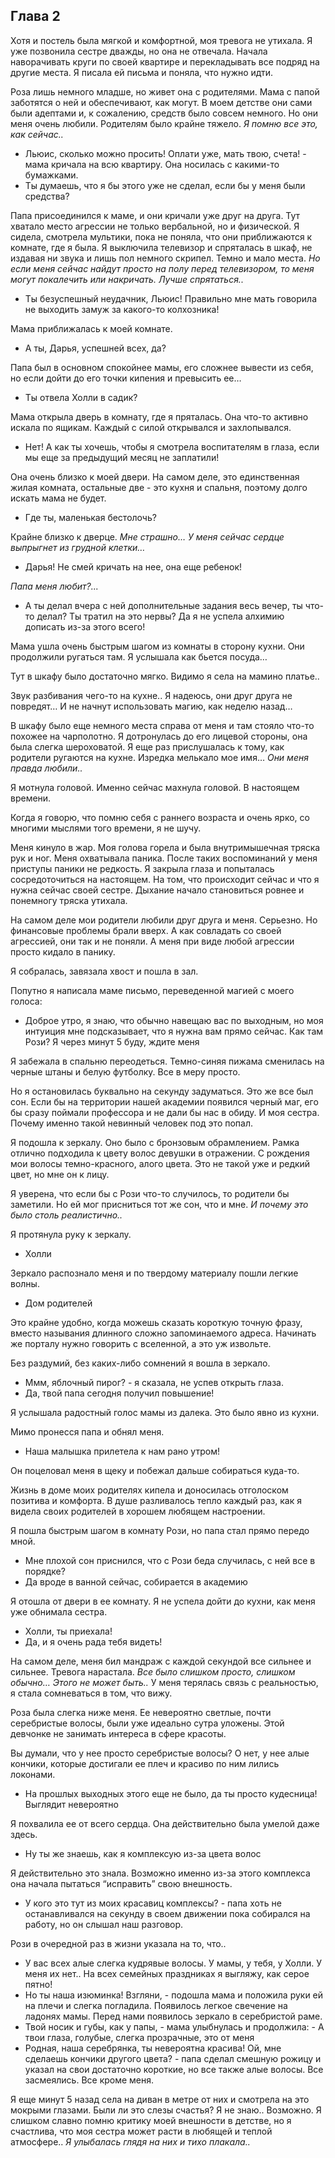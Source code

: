 ## Глава 2

Хотя и постель была мягкой и комфортной, моя тревога не утихала. Я уже позвонила сестре дважды, но она не отвечала.
Начала наворачивать круги по своей квартире и перекладывать все подряд на другие места. Я писала ей письма и поняла, что
нужно идти.

Роза лишь немного младше, но живет она с родителями. Мама с папой заботятся о ней и обеспечивают, как могут. В моем
детстве они сами были адептами и, к сожалению, средств было совсем немного. Но они меня очень любили. Родителям было
крайне тяжело. _Я помню все это, как сейчас.._

- Льюис, сколько можно просить! Оплати уже, мать твою, счета! - мама кричала на всю квартиру. Она носилась с какими-то
  бумажками.
- Ты думаешь, что я бы этого уже не сделал, если бы у меня были средства?

Папа присоединился к маме, и они кричали уже друг на друга. Тут хватало место агрессии не только вербальной, но и
физической. Я сидела, смотрела мультики, пока не поняла, что они приближаются к комнате, где я была. Я выключила
телевизор и спряталась в шкаф, не издавая ни звука и лишь пол немного скрипел. Темно и мало места. _Но если меня сейчас
найдут просто на полу перед телевизором, то меня могут покалечить или накричать. Лучше спрятаться.._

- Ты безуспешный неудачник, Льюис! Правильно мне мать говорила не выходить замуж за какого-то колхозника!

Мама приближалась к моей комнате.

- А ты, Дарья, успешней всех, да?

Папа был в основном спокойнее мамы, его сложнее вывести из себя, но если дойти до его точки кипения и превысить ее…

- Ты отвела Холли в садик?

Мама открыла дверь в комнату, где я пряталась. Она что-то активно искала по ящикам. Каждый с силой открывался и
захлопывался.

- Нет! А как ты хочешь, чтобы я смотрела воспитателям в глаза, если мы еще за предыдущий месяц не заплатили!

Она очень близко к моей двери. На самом деле, это единственная жилая комната, остальные две - это кухня и спальня,
поэтому долго искать мама не будет.

- Где ты, маленькая бестолочь?

Крайне близко к дверце. _Мне страшно… У меня сейчас сердце выпрыгнет из грудной клетки…_

- Дарья! Не смей кричать на нее, она еще ребенок!

_Папа меня любит?..._

- А ты делал вчера с ней дополнительные задания весь вечер, ты что-то делал? Ты тратил на это нервы? Да я не успела
  алхимию дописать из-за этого всего!

Мама ушла очень быстрым шагом из комнаты в сторону кухни. Они продолжили ругаться там. Я услышала как бьется посуда…

Тут в шкафу было достаточно мягко. Видимо я села на мамино платье..

Звук разбивания чего-то на кухне.. Я надеюсь, они друг друга не повредят… И не начнут использовать магию, как неделю
назад…

В шкафу было еще немного места справа от меня и там стояло что-то похожее на чарполотно. Я дотронулась до его лицевой
стороны, она была слегка шероховатой. Я еще раз прислушалась к тому, как родители ругаются на кухне. Изредка мелькало
мое имя… _Они меня правда любили.._

Я мотнула головой. Именно сейчас махнула головой. В настоящем времени.

Когда я говорю, что помню себя с раннего возраста и очень ярко, со многими мыслями того времени, я не шучу.

Меня кинуло в жар. Моя голова горела и была внутримышечная тряска рук и ног. Меня охватывала паника. После таких
воспоминаний у меня приступы паники не редкость. Я закрыла глаза и попыталась сосредоточиться на настоящем. На том, что
происходит сейчас и что я нужна сейчас своей сестре. Дыхание начало становиться ровнее и понемногу тряска утихала.

На самом деле мои родители любили друг друга и меня. Серьезно. Но финансовые проблемы брали вверх. А как совладать со 
своей агрессией, они так и не поняли. А меня при виде любой агрессии просто кидало в панику.

Я собралась, завязала хвост и пошла в зал.

Попутно я написала маме письмо, переведенной магией с моего голоса:

- Доброе утро, я знаю, что обычно навещаю вас по выходным, но моя интуиция мне подсказывает, что я нужна вам прямо
  сейчас. Как там Рози? Я через минут 5 буду, ждите меня

Я забежала в спальню переодеться. Темно-синяя пижама сменилась на черные штаны и белую футболку. Все в меру просто.

Но я остановилась буквально на секунду задуматься. Это же все был сон. Если бы на территории нашей академии появился
черный маг, его бы сразу поймали профессора и не дали бы нас в обиду. И моя сестра. Почему именно такой невинный человек
под это попал.

Я подошла к зеркалу. Оно было с бронзовым обрамлением. Рамка отлично подходила к цвету волос девушки в отражении. С
рождения мои волосы темно-красного, алого цвета. Это не такой уже и редкий цвет, но мне он к лицу.

Я уверена, что если бы с Рози что-то случилось, то родители бы заметили. Но ей мог присниться тот же сон, что и мне. _И
почему это было столь реалистично.._

Я протянула руку к зеркалу.

- Холли

Зеркало распознало меня и по твердому материалу пошли легкие волны.

- Дом родителей

Это крайне удобно, когда можешь сказать короткую точную фразу, вместо называния длинного сложно запоминаемого адреса.
Начинать же порталу нужно говорить с вселенной, а это уж извольте.

Без раздумий, без каких-либо сомнений я вошла в зеркало.

- Ммм, яблочный пирог? - я сказала, не успев открыть глаза.
- Да, твой папа сегодня получил повышение!

Я услышала радостный голос мамы из далека. Это было явно из кухни.

Мимо пронесся папа и обнял меня.

- Наша малышка прилетела к нам рано утром!

Он поцеловал меня в щеку и побежал дальше собираться куда-то.

Жизнь в доме моих родителях кипела и доносилась отголоском позитива и комфорта. В душе разливалось тепло каждый раз, как
я видела своих родителей в хорошем любящем настроении.

Я пошла быстрым шагом в комнату Рози, но папа стал прямо передо мной.

- Мне плохой сон приснился, что с Рози беда случилась, с ней все в порядке?
- Да вроде в ванной сейчас, собирается в академию

Я отошла от двери в ее комнату. Я не успела дойти до кухни, как меня уже обнимала сестра.

- Холли, ты приехала!
- Да, и я очень рада тебя видеть!

На самом деле, меня бил мандраж с каждой секундой все сильнее и сильнее. Тревога нарастала. _Все было слишком просто,
слишком обычно… Этого не может быть.._ У меня терялась связь с реальностью, я стала сомневаться в том, что вижу.

Роза была слегка ниже меня. Ее невероятно светлые, почти серебристые волосы, были уже идеально сутра уложены. Этой
девчонке не занимать интереса в сфере красоты.

Вы думали, что у нее просто серебристые волосы? О нет, у нее алые кончики, которые достигали ее плеч и красиво по ним
лились локонами.

- На прошлых выходных этого еще не было, да ты просто кудесница! Выглядит невероятно

Я похвалила ее от всего сердца. Она действительно была умелой даже здесь.

- Ну ты же знаешь, как я комплексую из-за цвета волос

Я действительно это знала. Возможно именно из-за этого комплекса она начала пытаться “исправить” свою внешность.

- У кого это тут из моих красавиц комплексы? - папа хоть не останавливался на секунду в своем движении пока собирался на
  работу, но он слышал наш разговор.

Рози в очередной раз в жизни указала на то, что..

- У вас всех алые слегка кудрявые волосы. У мамы, у тебя, у Холли. У меня их нет.. На всех семейных праздниках я выгляжу,
  как серое пятно!
- Но ты наша изюминка! Взгляни, - подошла мама и положила руки ей на плечи и слегка погладила. Появилось легкое свечение
  на ладонях мамы. Перед нами появилось зеркало в серебристой раме.
- Твой носик и губы, как у папы, - мама улыбнулась и продолжила: - А твои глаза, голубые, слегка прозрачные, это от меня
- Родная, наша серебрянка, ты невероятна красива! Ой, мне сделаешь кончики другого цвета? - папа сделал смешную рожицу и
  указал на свои достаточно короткие, но все также алые волосы. Все засмеялись. Все кроме меня.

Я еще минут 5 назад села на диван в метре от них и смотрела на это мокрыми глазами. Были ли это слезы счастья? Я не
знаю.. Возможно. Я слишком славно помню критику моей внешности в детстве, но я счастлива, что моя сестра может расти в
любящей и теплой атмосфере.. _Я улыбалась глядя на них и тихо плакала.._
